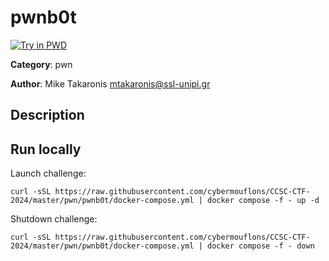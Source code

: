 # pwnb0t

[![Try in PWD](https://raw.githubusercontent.com/play-with-docker/stacks/master/assets/images/button.png)](https://labs.play-with-docker.com/?stack=https://raw.githubusercontent.com/cybermouflons/CCSC-CTF-2024/master/pwn/pwnb0t/docker-compose.yml)


**Category**: pwn

**Author**: Mike Takaronis <mtakaronis@ssl-unipi.gr>

## Description




## Run locally

Launch challenge:
```
curl -sSL https://raw.githubusercontent.com/cybermouflons/CCSC-CTF-2024/master/pwn/pwnb0t/docker-compose.yml | docker compose -f - up -d
```

Shutdown challenge:
```
curl -sSL https://raw.githubusercontent.com/cybermouflons/CCSC-CTF-2024/master/pwn/pwnb0t/docker-compose.yml | docker compose -f - down
```
